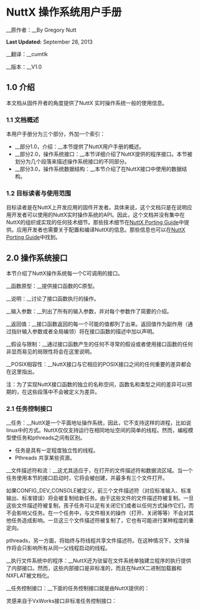 ﻿NuttX 操作系统用户手册
============
__原作者：__By Gregory Nutt

__Last Updated:__ September 28, 2013

__翻译：__cumtlk

__版本：__V1.0

1.0 介绍
-------------

本文档从固件开者的角度提供了NuttX 实时操作系统一般的使用信息。
### 1.1 文档概述
本用户手册分为三个部分，外加一个索引：
* __部分1.0，介绍：__本节提供了NuttX用户手册的概述。
* __部分2.0，操作系统接口：__本节详细介绍了NuttX提供的程序接口。本节被划分为几个段落来描述操作系统接口的不同部分。
* __部分3.0，操作系统数据结构：__本节介绍了在NuttX接口中使用的数据结构。

### 1.2 目标读者与使用范围
目标读者是在NuttX上开发应用的固件开发者。具体来说，这个文档只是在说明应用开发者可以使用的NuttX实时操作系统的API。因此，这个文档并没有集中在NuttX的组织或实现的任何技术细节。那些技术细节在[NuttX Porting Guide](http://nuttx.org/Documentation/NuttxPortingGuide.html)中提供。应用开发者也需要关于配置和编译NuttX的信息。那些信息也可以在[NuttX  Porting  Guide](http://nuttx.org/Documentation/NuttxPortingGuide.html)中找到。

2.0 操作系统接口
----------------
本节介绍了NuttX操作系统每一个C可调用的接口。

__函数原型：__提供接口函数的C原型。

__说明：__讨论了接口函数执行的操作。

__输入参数：__列出了所有的输入参数，并对每个参数作了简要的介绍。

__返回值：__接口函数返回的每一个可能的值都列了出来。返回值作为副作用（通过指针输入参数或者全局编领）将在接口函数的描述中加以声明。

__假设与限制：__通过接口函数产生的任何不寻常的假设或者使用接口函数的任何非显而易见的局限性将会在这里说明。

__POSIX相容性：__NuttX接口与它相应的POSIX接口之间的任何重要的差异都会在这里指出。

注：为了实现NuttX接口函数的独立的名称空间，函数名和类型之间的差异可以预期的，在这些段落中不会被定义为差异。
### 2.1 任务控制接口
__任务：__NuttX是一个平面地址操作系统，因此，它不支持这样的进程，比如说linux中的方式。NuttX仅仅支持运行在相同地址空间的简单的线程。然而，编程模型使任务和pthreads之间有区别。
* 任务是具有一定程度独立性的线程。
* Pthreads 共享某些资源。

__文件描述符和流：__这尤其适应于，在打开的文件描述符和数据流区域。当一个任务使用本节的接口启动时，它将会被创建，并最多有三个文件打开。

如果CONFIG_DEV_CONSOLE被定义，前三个文件描述符（对应标准输入、标准输出、标准错误）将会被复制给新任务。由于这些文件的文件描述符被复制。一旦这些文件描述符被复制，孩子任务可以足有关闭它们或者以任何方式操作它们，而不会影响父任务。在一个任务中，与文件相关的操作（打开、关闭等等）不会对其他任务造成影响。一旦这三个文件描述符被复制了，它也有可能进行某种程度的重定向。

pthreads，另一方面，将始终与符线程共享文件描述符。在这种情况下，文件操作将会只影响所有从同一父线程启动的线程。

__执行文件系统中的程序：__NuttX还为驻留在文件系统单独建立程序的执行提供了内部接口。然而，这些内部接口是非标准的，而且在NuttX二进制加载器和NXFLAT被文档化。

__任务控制接口：__下面的任务控制接口就是由NuttX提供的：

灵感来自于VxWorks接口非标准任务控制接口：

